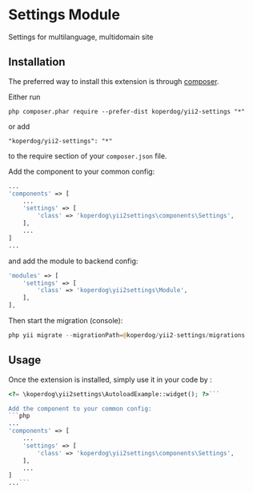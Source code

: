 Settings Module
===============
Settings for multilanguage, multidomain site

Installation
------------

The preferred way to install this extension is through [composer](http://getcomposer.org/download/).

Either run

```
php composer.phar require --prefer-dist koperdog/yii2-settings "*"
```

or add

```
"koperdog/yii2-settings": "*"
```

to the require section of your `composer.json` file.


Add the component to your common config:

```php
...
'components' => [
    ...
    'settings' => [
        'class' => 'koperdog\yii2settings\components\Settings',
    ],
    ...
]
... 
```

and add the module to backend config:

```php
'modules' => [
    'settings' => [
        'class' => 'koperdog\yii2settings\Module',
    ],
],
```

Then start the migration (console):
```php
php yii migrate --migrationPath=@koperdog/yii2-settings/migrations
```
Usage
-----

Once the extension is installed, simply use it in your code by  :

```php
<?= \koperdog\yii2settings\AutoloadExample::widget(); ?>```

Add the component to your common config:
```php
...
'components' => [
    ...
    'settings' => [
        'class' => 'koperdog\yii2settings\components\Settings',
    ],
    ...
]
...```